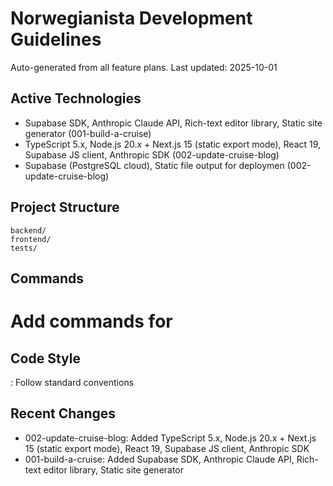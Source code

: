 # Norwegianista Development Guidelines

Auto-generated from all feature plans. Last updated: 2025-10-01

## Active Technologies
- Supabase SDK, Anthropic Claude API, Rich-text editor library, Static site generator (001-build-a-cruise)
- TypeScript 5.x, Node.js 20.x + Next.js 15 (static export mode), React 19, Supabase JS client, Anthropic SDK (002-update-cruise-blog)
- Supabase (PostgreSQL cloud), Static file output for deploymen (002-update-cruise-blog)

## Project Structure
```
backend/
frontend/
tests/
```

## Commands
# Add commands for 

## Code Style
: Follow standard conventions

## Recent Changes
- 002-update-cruise-blog: Added TypeScript 5.x, Node.js 20.x + Next.js 15 (static export mode), React 19, Supabase JS client, Anthropic SDK
- 001-build-a-cruise: Added Supabase SDK, Anthropic Claude API, Rich-text editor library, Static site generator

<!-- MANUAL ADDITIONS START -->
<!-- MANUAL ADDITIONS END -->
